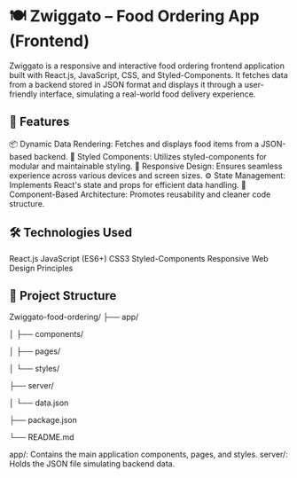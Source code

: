 # 🍽️ Zwiggato – Food Ordering App (Frontend)
Zwiggato is a responsive and interactive food ordering frontend application built with React.js, JavaScript, CSS, and Styled-Components. It fetches data from a backend stored in JSON format and displays it through a user-friendly interface, simulating a real-world food delivery experience.

## 🚀 Features

📦 Dynamic Data Rendering: Fetches and displays food items from a JSON-based backend.
🎨 Styled Components: Utilizes styled-components for modular and maintainable styling.
📱 Responsive Design: Ensures seamless experience across various devices and screen sizes.
⚙️ State Management: Implements React's state and props for efficient data handling.
🧩 Component-Based Architecture: Promotes reusability and cleaner code structure.

## 🛠️ Technologies Used
React.js
JavaScript (ES6+)
CSS3
Styled-Components
Responsive Web Design Principles

## 📂 Project Structure
Zwiggato-food-ordering/
├── app/

│   ├── components/

│   ├── pages/

│   └── styles/

├── server/

│   └── data.json

├── package.json

└── README.md

app/: Contains the main application components, pages, and styles.
server/: Holds the JSON file simulating backend data.
